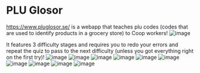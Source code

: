 # PLU Glosor

https://www.pluglosor.se/ is a webapp that teaches plu codes (codes that are used to identify products in a grocery store) to Coop workers!
![image](https://user-images.githubusercontent.com/59232492/207043910-0f9839ac-5a9a-4c87-896f-4caae41ccf7d.png)

It features 3 difficulty stages and requires you to redo your errors and repeat the quiz to pass to the next difficulty (unless you got everything right on the first try)!
![image](https://user-images.githubusercontent.com/59232492/207045080-2f688bb9-c5d3-439c-9f3c-a92816296d7a.png)
![image](https://user-images.githubusercontent.com/59232492/207045168-ac268f9d-2136-4157-8487-546b85600a07.png)
![image](https://user-images.githubusercontent.com/59232492/207045665-e6e24a35-2bfb-44c1-9204-4b8779f2c44a.png)
![image](https://user-images.githubusercontent.com/59232492/207044530-e7bba622-3101-4964-bc76-82eddbfc19f0.png)
![image](https://user-images.githubusercontent.com/59232492/207044598-d00fb6d7-2fcd-4846-8d43-e06f1a74e8f1.png)
![image](https://user-images.githubusercontent.com/59232492/207044660-d0e24f01-a47e-41d3-b0fb-3b48931cc6e8.png)
![image](https://user-images.githubusercontent.com/59232492/207044696-db68ac12-1ea1-4d36-ad66-9a1a6cf78d3b.png)
![image](https://user-images.githubusercontent.com/59232492/207044767-94f90df2-e70d-42da-bd65-5d264b669e9d.png)
![image](https://user-images.githubusercontent.com/59232492/207044842-93e6cce8-4e4e-4555-842f-c11e15780a06.png)
![image](https://user-images.githubusercontent.com/59232492/207044987-3e1ca79e-8979-4dca-840c-ea6015dceab3.png)

